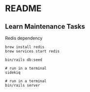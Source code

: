 # README

## Learn Maintenance Tasks
Redis dependency
```shell
brew install redis
brew services start redis
```

```shell
bin/rails db:seed

# run in a terminal
sidekiq

# run in a terminal
bin/rails server
```

